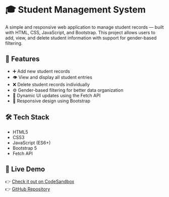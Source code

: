 # 🎓 Student Management System

A simple and responsive web application to manage student records — built with HTML, CSS, JavaScript, and Bootstrap. This project allows users to add, view, and delete student information with support for gender-based filtering.

## 🚀 Features

- ➕ Add new student records
- 👁️ View and display all student entries
- ❌ Delete student records individually
- ⚙️ Gender-based filtering for better data organization
- 🔄 Dynamic UI updates using the Fetch API
- 📱 Responsive design using Bootstrap

## 🛠️ Tech Stack

- HTML5
- CSS3
- JavaScript (ES6+)
- Bootstrap 5
- Fetch API

## 🔗 Live Demo

👉 [Check it out on CodeSandbox](https://7vz24x.csb.app/addStudents.html)  
👉 [GitHub Repository](https://github.com/pankaj2772001/Student-Management-System)


